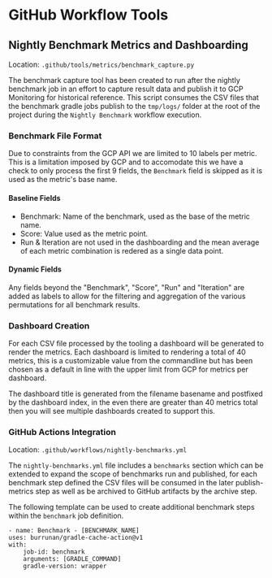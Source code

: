 # GitHub Workflow Tools

## Nightly Benchmark Metrics and Dashboarding

Location: `.github/tools/metrics/benchmark_capture.py`

The benchmark capture tool has been created to run after the nightly benchmark job in an effort to capture result data and publish it to GCP Monitoring for historical reference. This script consumes the CSV files that the benchmark gradle jobs publish to the `tmp/logs/` folder at the root of the project during the `Nightly Benchmark` workflow execution.

### Benchmark File Format
Due to constraints from the GCP API we are limited to 10 labels per metric. This is a limitation imposed by GCP and to accomodate this we have a check to only process the first 9 fields, the `Benchmark` field is skipped as it is used as the metric's base name.

#### Baseline Fields
- Benchmark: Name of the benchmark, used as the base of the metric name.
- Score: Value used as the metric point.
- Run & Iteration are not used in the dashboarding and the mean average of each metric combination is redered as a single data point.

#### Dynamic Fields
Any fields beyond the "Benchmark", "Score", "Run" and "Iteration" are added as labels to allow for the filtering and aggregation of the various permutations for all benchmark results.

### Dashboard Creation

For each CSV file processed by the tooling a dashboard will be generated to render the metrics. Each dashboard is limited to rendering a total of 40 metrics, this is a customizable value from the commandline but has been chosen as a default in line with the upper limit from GCP for metrics per dashboard.

The dashboard title is generated from the filename basename and postfixed by the dashboard index, in the even there are greater than 40 metrics total then you will see multiple dashboards created to support this.

### GitHub Actions Integration

Location: `.github/workflows/nightly-benchmarks.yml`

The `nightly-benchmarks.yml` file includes a `benchmarks` section which can be extended to expand the scope of benchmarks run and published, for each benchmark step defined the CSV files will be consumed in the later publish-metrics step as well as be archived to GitHub artifacts by the archive step.

The following template can be used to create additional benchmark steps within the `benchmark` job definition.

```
- name: Benchmark - [BENCHMARK_NAME]
uses: burrunan/gradle-cache-action@v1
with:
    job-id: benchmark
    arguments: [GRADLE_COMMAND]
    gradle-version: wrapper
```